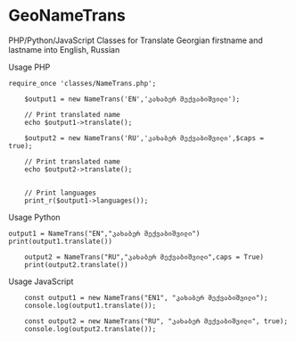 # GeoNameTrans
PHP/Python/JavaScript Classes for Translate Georgian firstname and lastname into English, Russian

Usage PHP
```
require_once 'classes/NameTrans.php';

    $output1 = new NameTrans('EN','კახაბერ მექვაბიშვილი');

    // Print translated name
    echo $output1->translate();

    $output2 = new NameTrans('RU','კახაბერ მექვაბიშვილი',$caps = true);

    // Print translated name
    echo $output2->translate();


    // Print languages
    print_r($output1->languages());
```


Usage Python
```
output1 = NameTrans("EN","კახაბერ მექვაბიშვილი")
print(output1.translate())

    output2 = NameTrans("RU","კახაბერ მექვაბიშვილი",caps = True)
    print(output2.translate())
```

Usage JavaScript
```
    const output1 = new NameTrans("EN1", "კახაბერ მექვაბიშვილი");
    console.log(output1.translate());

    const output2 = new NameTrans("RU", "კახაბერ მექვაბიშვილი", true);
    console.log(output2.translate());

```
